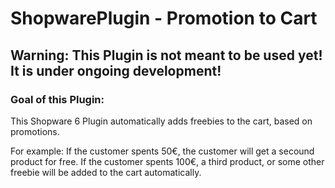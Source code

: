 # ShopwarePlugin - Promotion to Cart

## Warning: This Plugin is not meant to be used yet! It is under ongoing development!

### Goal of this Plugin:

This Shopware 6 Plugin automatically adds freebies to the cart, based on promotions.

For example: If the customer spents 50€, the customer will get a secound product for free.
If the customer spents 100€, a third product, or some other freebie will be added to the cart automatically. 
